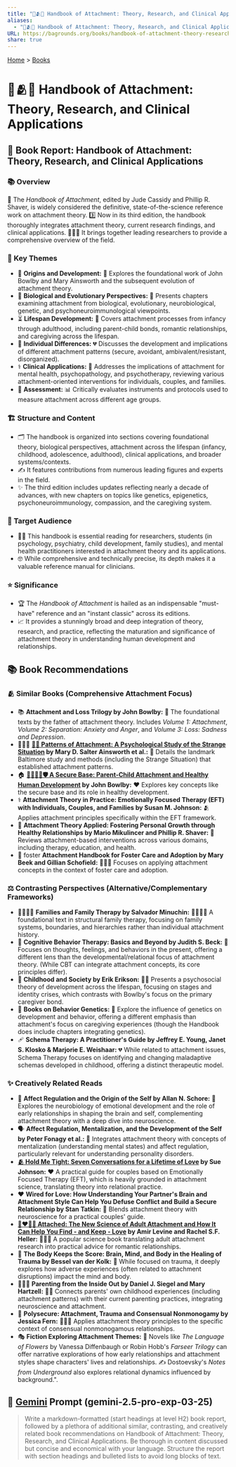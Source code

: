 ```yaml
---
title: "📖🫂🥼 Handbook of Attachment: Theory, Research, and Clinical Applications"
aliases:
  - "📖🫂🥼 Handbook of Attachment: Theory, Research, and Clinical Applications"
URL: https://bagrounds.org/books/handbook-of-attachment-theory-research-and-clinical-applications
share: true
---
```

[Home](../index.md) > [Books](./index.md)  
# 📖🫂🥼 Handbook of Attachment: Theory, Research, and Clinical Applications  
## 📖 Book Report: Handbook of Attachment: Theory, Research, and Clinical Applications  
  
### 📚 Overview  
📖 The *Handbook of Attachment*, edited by Jude Cassidy and Phillip R. Shaver, is widely considered the definitive, state-of-the-science reference work on attachment theory. 3️⃣ Now in its third edition, the handbook thoroughly integrates attachment theory, current research findings, and clinical applications. 🧑‍🤝‍🧑 It brings together leading researchers to provide a comprehensive overview of the field.  
  
### 🔑 Key Themes  
* 🌱 **Origins and Development:** 👶 Explores the foundational work of John Bowlby and Mary Ainsworth and the subsequent evolution of attachment theory.  
* 🧠 **Biological and Evolutionary Perspectives:** 🧬 Presents chapters examining attachment from biological, evolutionary, neurobiological, genetic, and psychoneuroimmunological viewpoints.  
* ⏳ **Lifespan Development:** 👶 Covers attachment processes from infancy through adulthood, including parent-child bonds, romantic relationships, and caregiving across the lifespan.  
* 👤 **Individual Differences:** 💔 Discusses the development and implications of different attachment patterns (secure, avoidant, ambivalent/resistant, disorganized).  
* ⚕️ **Clinical Applications:** 🏥 Addresses the implications of attachment for mental health, psychopathology, and psychotherapy, reviewing various attachment-oriented interventions for individuals, couples, and families.  
* 🔬 **Assessment:** 📊 Critically evaluates instruments and protocols used to measure attachment across different age groups.  
  
### 🏗️ Structure and Content  
* 🗂️ The handbook is organized into sections covering foundational theory, biological perspectives, attachment across the lifespan (infancy, childhood, adolescence, adulthood), clinical applications, and broader systems/contexts.  
* ✍️ It features contributions from numerous leading figures and experts in the field.  
* ✨ The third edition includes updates reflecting nearly a decade of advances, with new chapters on topics like genetics, epigenetics, psychoneuroimmunology, compassion, and the caregiving system.  
  
### 🎯 Target Audience  
* 👨‍⚕️ This handbook is essential reading for researchers, students (in psychology, psychiatry, child development, family studies), and mental health practitioners interested in attachment theory and its applications.  
* 🤓 While comprehensive and technically precise, its depth makes it a valuable reference manual for clinicians.  
  
### ⭐ Significance  
* 🏆 The *Handbook of Attachment* is hailed as an indispensable "must-have" reference and an "instant classic" across its editions.  
* 📈 It provides a stunningly broad and deep integration of theory, research, and practice, reflecting the maturation and significance of attachment theory in understanding human development and relationships.  
  
## 📚 Book Recommendations  
  
### 🫂 Similar Books (Comprehensive Attachment Focus)  
* 📚 **Attachment and Loss Trilogy by John Bowlby:** 👴 The foundational texts by the father of attachment theory. Includes *Volume 1: Attachment*, *Volume 2: Separation: Anxiety and Anger*, and *Volume 3: Loss: Sadness and Depression*.  
* 👩‍👧‍👦 **[👶🤔 Patterns of Attachment: A Psychological Study of the Strange Situation](./patterns-of-attachment-a-psychological-study-of-the-strange-situation.md) by Mary D. Salter Ainsworth et al.:** 📍 Details the landmark Baltimore study and methods (including the Strange Situation) that established attachment patterns.  
* 🏠 **[👨‍👩‍👧‍👦🛡️ A Secure Base: Parent-Child Attachment and Healthy Human Development](./a-secure-base-parent-child-attachment-and-healthy-human-development.md) by John Bowlby:** ❤️ Explores key concepts like the secure base and its role in healthy development.  
* ⚕️ **Attachment Theory in Practice: Emotionally Focused Therapy (EFT) with Individuals, Couples, and Families by Susan M. Johnson:** 🫂 Applies attachment principles specifically within the EFT framework.  
* 🌱 **Attachment Theory Applied: Fostering Personal Growth through Healthy Relationships by Mario Mikulincer and Phillip R. Shaver:** 🔬 Reviews attachment-based interventions across various domains, including therapy, education, and health.  
* 🧑‍ foster **Attachment Handbook for Foster Care and Adoption by Mary Beek and Gillian Schofield:** 👩‍👧‍👦 Focuses on applying attachment concepts in the context of foster care and adoption.  
  
### ⚖️ Contrasting Perspectives (Alternative/Complementary Frameworks)  
* 👨‍👩‍👧‍👦 **Families and Family Therapy by Salvador Minuchin:** 👨‍👩‍👧‍👦 A foundational text in structural family therapy, focusing on family systems, boundaries, and hierarchies rather than individual attachment history.  
* 🧠 **Cognitive Behavior Therapy: Basics and Beyond by Judith S. Beck:** 🤔 Focuses on thoughts, feelings, and behaviors in the present, offering a different lens than the developmental/relational focus of attachment theory. (While CBT can integrate attachment concepts, its core principles differ).  
* 🧒 **Childhood and Society by Erik Erikson:** 🧑‍🎓 Presents a psychosocial theory of development across the lifespan, focusing on stages and identity crises, which contrasts with Bowlby's focus on the primary caregiver bond.  
* 🧬 **Books on Behavior Genetics:** 🔬 Explore the influence of genetics on development and behavior, offering a different emphasis than attachment's focus on caregiving experiences (though the Handbook does include chapters integrating genetics).  
* 🩹 **Schema Therapy: A Practitioner's Guide by Jeffrey E. Young, Janet S. Klosko & Marjorie E. Weishaar:** 💔 While related to attachment issues, Schema Therapy focuses on identifying and changing maladaptive schemas developed in childhood, offering a distinct therapeutic model.  
  
### ✨ Creatively Related Reads  
* 🧠 **Affect Regulation and the Origin of the Self by Allan N. Schore:** 🧬 Explores the neurobiology of emotional development and the role of early relationships in shaping the brain and self, complementing attachment theory with a deep dive into neuroscience.  
* 🗣️ **Affect Regulation, Mentalization, and the Development of the Self by Peter Fonagy et al.:** 🧠 Integrates attachment theory with concepts of mentalization (understanding mental states) and affect regulation, particularly relevant for understanding personality disorders.  
* **[🫂 Hold Me Tight: Seven Conversations for a Lifetime of Love](./hold-me-tight-seven-conversations-for-a-lifetime-of-love.md) by Sue Johnson:** ❤️ A practical guide for couples based on Emotionally Focused Therapy (EFT), which is heavily grounded in attachment science, translating theory into relational practice.  
* ❤️ **Wired for Love: How Understanding Your Partner's Brain and Attachment Style Can Help You Defuse Conflict and Build a Secure Relationship by Stan Tatkin:** 🧠 Blends attachment theory with neuroscience for a practical couples' guide.  
* **[🧑‍❤️‍🧑🔗 Attached: The New Science of Adult Attachment and How It Can Help You Find - and Keep - Love](./attached-the-new-science-of-adult-attachment-and-how-it-can-help-you-find-and-keep-love.md) by Amir Levine and Rachel S.F. Heller:** 🧑‍🤝‍🧑 A popular science book translating adult attachment research into practical advice for romantic relationships.  
* 🤕 **The Body Keeps the Score: Brain, Mind, and Body in the Healing of Trauma by Bessel van der Kolk:** 🧠 While focused on trauma, it deeply explores how adverse experiences (often related to attachment disruptions) impact the mind and body.  
* 👩‍👧‍👦 **Parenting from the Inside Out by Daniel J. Siegel and Mary Hartzell:** 🧑‍🍼 Connects parents' own childhood experiences (including attachment patterns) with their current parenting practices, integrating neuroscience and attachment.  
* 💞 **Polysecure: Attachment, Trauma and Consensual Nonmonogamy by Jessica Fern:** 🧑‍🤝‍🧑 Applies attachment theory principles to the specific context of consensual nonmonogamous relationships.  
* 🎭 **Fiction Exploring Attachment Themes:** 📖 Novels like *The Language of Flowers* by Vanessa Diffenbaugh or Robin Hobb's *Farseer Trilogy* can offer narrative explorations of how early relationships and attachment styles shape characters' lives and relationships. ✍️ Dostoevsky's *Notes from Underground* also explores relational dynamics influenced by background.".  
  
## 💬 [Gemini](../software/gemini.md) Prompt (gemini-2.5-pro-exp-03-25)  
> Write a markdown-formatted (start headings at level H2) book report, followed by a plethora of additional similar, contrasting, and creatively related book recommendations on Handbook of Attachment: Theory, Research, and Clinical Applications. Be thorough in content discussed but concise and economical with your language. Structure the report with section headings and bulleted lists to avoid long blocks of text.